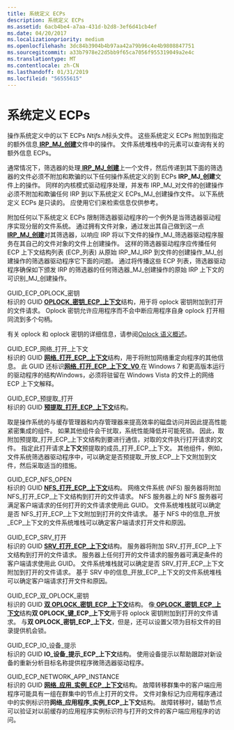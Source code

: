 ```yaml
---
title: 系统定义 ECPs
description: 系统定义 ECPs
ms.assetid: 6acb4be4-a7aa-431d-b2d8-3ef6d41cb4ef
ms.date: 04/20/2017
ms.localizationpriority: medium
ms.openlocfilehash: 3dc84b3904b4b97aa42a79b96c4e4b9808847751
ms.sourcegitcommit: a33b7978e22d5bb9f65ca7056f955319049a2e4c
ms.translationtype: MT
ms.contentlocale: zh-CN
ms.lasthandoff: 01/31/2019
ms.locfileid: "56555615"
---
```

# <a name="system-defined-ecps"></a>系统定义 ECPs


操作系统定义中的以下 ECPs *Ntifs.h*标头文件。 这些系统定义 ECPs 附加到指定的额外信息[ **IRP\_MJ\_创建**](https://msdn.microsoft.com/library/windows/hardware/ff548630)文件中的操作。 文件系统堆栈中的元素可以查询有关的额外信息 ECPs。

通常情况下，筛选器的处理[ **IRP\_MJ\_创建**](https://msdn.microsoft.com/library/windows/hardware/ff548630)上一个文件，然后传递到其下面的筛选器的文件必须不附加和欺骗的以下任何操作系统定义的到 ECPs **IRP\_MJ\_创建**文件上的操作。 同样的内核模式驱动程序处理，并发布 IRP\_MJ\_对文件的创建操作必须不附加和欺骗任何 IRP 到以下系统定义 ECPs\_MJ\_创建操作文件。 以下系统定义 ECPs 是只读的。 应使用它们来检索信息仅供参考。

附加任何以下系统定义 ECPs 限制筛选器驱动程序的一个例外是当筛选器驱动程序实现分层的文件系统。 通过拥有文件对象，通过发出其自己做到这一点[ **IRP\_MJ\_创建**](https://msdn.microsoft.com/library/windows/hardware/ff548630)对其筛选器，以响应 IRP 将以下文件的操作\_MJ\_筛选器驱动程序服务在其自己的文件对象的文件上创建操作。 这样的筛选器驱动程序应传播任何 ECP 上下文结构列表 (ECP\_列表) 从原始 IRP\_MJ\_IRP 到文件的创建操作\_MJ\_创建操作的筛选器驱动程序它下面的问题。 通过将传播这些 ECP 列表，筛选器驱动程序确保如下颁发 IRP 的筛选器的任何筛选器\_MJ\_创建操作的原始 IRP 上下文的可识别\_MJ\_创建操作。

<span id="GUID_ECP_OPLOCK_KEY"></span><span id="guid_ecp_oplock_key"></span>GUID\_ECP\_OPLOCK\_密钥  
标识的 GUID [ **OPLOCK\_密钥\_ECP\_上下文**](https://msdn.microsoft.com/library/windows/hardware/ff551003)结构，用于将 oplock 密钥附加到打开的文件请求。 Oplock 密钥允许应用程序而不会中断应用程序自身 oplock 打开相同流到多个句柄。

有关 oplock 和 oplock 密钥的详细信息，请参阅[Oplock 语义概述](overview.md)。

<span id="GUID_ECP_NETWORK_OPEN_CONTEXT"></span><span id="guid_ecp_network_open_context"></span>GUID\_ECP\_网络\_打开\_上下文  
标识的 GUID [**网络\_打开\_ECP\_上下文**](https://msdn.microsoft.com/library/windows/hardware/ff550896)结构，用于将附加网络重定向程序的其他信息。 此 GUID 还标识[**网络\_打开\_ECP\_上下文\_V0** ](https://msdn.microsoft.com/library/windows/hardware/ff550899)在 Windows 7 和更高版本运行的驱动程序的结构Windows，必须将驻留在 Windows Vista 的文件上的网络 ECP 上下文解释。

<span id="GUID_ECP_PREFETCH_OPEN"></span><span id="guid_ecp_prefetch_open"></span>GUID\_ECP\_预提取\_打开  
标识的 GUID [**预提取\_打开\_ECP\_上下文**](https://msdn.microsoft.com/library/windows/hardware/ff551843)结构。

取是操作系统的与缓存管理器和内存管理器来提高效率的磁盘访问并因此提高性能紧密集成的组件。 如果其他组件会干扰取，系统性能降低并可能死锁。 因此，取附加预提取\_打开\_ECP\_上下文结构到要进行通信，对取的文件执行打开请求的文件。 指定此打开请求**上下文**预提取的成员\_打开\_ECP\_上下文。 其他组件，例如，文件系统筛选器驱动程序中，可以确定是否预提取\_开放\_ECP\_上下文附加到文件，然后采取适当的措施。

<span id="GUID_ECP_NFS_OPEN"></span><span id="guid_ecp_nfs_open"></span>GUID\_ECP\_NFS\_OPEN  
标识的 GUID [ **NFS\_打开\_ECP\_上下文**](https://msdn.microsoft.com/library/windows/hardware/ff550942)结构。 网络文件系统 (NFS) 服务器将附加 NFS\_打开\_ECP\_上下文结构到打开的文件请求。 NFS 服务器上的 NFS 服务器可满足客户端请求的任何打开的文件请求使用此 GUID。 文件系统堆栈就可以确定是否 NFS\_打开\_ECP\_上下文附加到打开的文件请求。 基于 NFS 中的信息\_开放\_ECP\_上下文的文件系统堆栈可以确定客户端请求打开文件和原因。

<span id="GUID_ECP_SRV_OPEN"></span><span id="guid_ecp_srv_open"></span>GUID\_ECP\_SRV\_打开  
标识的 GUID [ **SRV\_打开\_ECP\_上下文**](https://msdn.microsoft.com/library/windows/hardware/ff556749)结构。 服务器将附加 SRV\_打开\_ECP\_上下文结构到打开的文件请求。 服务器上任何打开的文件请求的服务器可满足条件的客户端请求使用此 GUID。 文件系统堆栈就可以确定是否 SRV\_打开\_ECP\_上下文附加到打开的文件请求。 基于 SRV 中的信息\_开放\_ECP\_上下文的文件系统堆栈可以确定客户端请求打开文件和原因。

<span id="GUID_ECP_DUAL_OPLOCK_KEY"></span><span id="guid_ecp_dual_oplock_key"></span>GUID\_ECP\_双\_OPLOCK\_密钥  
标识的 GUID [**双 OPLOCK\_密钥\_ECP\_上下文**](https://msdn.microsoft.com/library/windows/hardware/hh406392)结构。 像[ **OPLOCK\_密钥\_ECP\_上下文**](https://msdn.microsoft.com/library/windows/hardware/ff551003)结构**双 OPLOCK\_键\_ECP\_上下文**用于将 oplock 密钥附加到打开的文件请求。 与**双 OPLOCK\_密钥\_ECP\_上下文**，但是，还可以设置父项为目标文件的目录提供机会锁。

<span id="GUID_ECP_IO_DEVICE_HINT"></span><span id="guid_ecp_io_device_hint"></span>GUID\_ECP\_IO\_设备\_提示  
标识的 GUID **IO\_设备\_提示\_ECP\_上下文**结构。 使用设备提示以帮助跟踪对新设备的重新分析目标名称提供程序微筛选器驱动程序。

<span id="GUID_ECP_NETWORK_APP_INSTANCE"></span><span id="guid_ecp_network_app_instance"></span>GUID\_ECP\_NETWORK\_APP\_INSTANCE  
标识的 GUID [**网络\_应用\_实例\_ECP\_上下文**](https://msdn.microsoft.com/library/windows/hardware/hh439443)结构。 故障转移群集中的客户端应用程序可能具有一组在群集中的节点上打开的文件。 文件对象标记为应用程序通过中的实例标识符**网络\_应用程序\_实例\_ECP\_上下文**结构。 故障转移时，辅助节点可以验证对以前缓存的应用程序实例标识符与打开的文件的客户端应用程序的访问。

 

 




